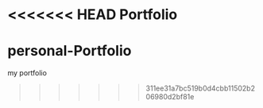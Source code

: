 <<<<<<< HEAD
Portfolio
=======
# personal-Portfolio
my portfolio
>>>>>>> 311ee31a7bc519b0d4cbb11502b206980d2bf81e
